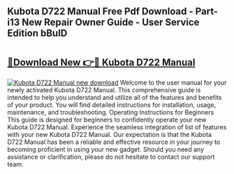 ## Kubota D722 Manual Free Pdf Download - Part-i13 New Repair Owner Guide - User Service Edition bBuID

# <h2><a href="http://bc87802.oget.top/?id=Kubota+D722+Manual">🔗Download New 👉🔴 Kubota D722 Manual</a></h2>

[![Kubota D722 Manual new download](https://i.imgur.com/5g1atiW.png)](http://bc87802.oget.top/?id=Kubota+D722+Manual)
Welcome to the user manual for your newly activated Kubota D722 Manual. This comprehensive guide is intended to help you understand and utilize all of the features and benefits of your product. You will find detailed instructions for installation, usage, maintenance, and troubleshooting. Operating Instructions for Beginners This guide is designed for beginners to confidently operate your new Kubota D722 Manual. Experience the seamless integration of list of features with your new Kubota D722 Manual. Our expectation is that the Kubota D722 Manual has been a reliable and effective resource in your journey to becoming proficient in using your new gadget. Should you need any assistance or clarification, please do not hesitate to contact our support team.
